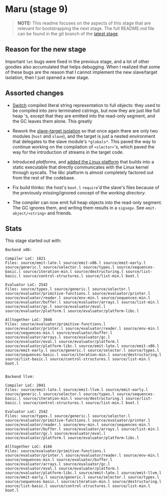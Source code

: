 # Maru (stage 9)

> **NOTE:** This readme focuses on the aspects of this stage that are relevant for bootstrapping the next stage.
> The full README.md file can be found in the git branch of the [latest stage](https://github.com/attila-lendvai/maru/).

## Reason for the new stage

Important `let` bugs were fixed in the previous stage, and a lot of
other goodies also accumulated that helps debugging. When I realized
that some of these bugs are the reason that I cannot implement the new
slave/target isolation, then I just opened a new stage.


## Assorted changes

 - [Switch](commit/7b4c52e730d5a7f0054e827097c9707b57fac1d6) compiled
   literal string representation to full objects: they used to be
   compiled into zero terminated cstrings, but now they are just like
   full heap <string>'s, except that they are emitted into the
   read-only segment, and the GC leaves them alone. This greatly

 - Rework the [slave-target
   isolation](commit/6b486df42e9bc7975049e84ea16f5029133879f7) so that
   once again there are only two modules (`host` and `slave`), and the
   target is just a nested environment that delegates to the slave
   module's `*globals*`. This paved the way to continue working on the
   compilation of `<slector>`'s, which paved the way for the
   introduction of streams in the target code.

 - Introduced *platforms*, and [added the *Linux*
   platform](commit/03bdd99ab25d855b7255b583d1162f823f8378b7) that
   builds into a static executable that directly communicates with the
   Linux kernel through syscalls. The *libc* platform is almost
   completely factored out from the rest of the codebase.

 - Fix build thinko: the host's `boot.l` `require`'d the slave's files
   because of the previously missing/ignored concept of the *working
   directory*.

 - The compiler can now emit full heap objects into the read-only
   segment. The GC ignores them, and writing them results in a
   `sigsegv`. See `emit-object/<string>` and friends.

## Stats

This stage started out with:
```
Backend x86:

Compiler LoC: 1821
Files: source/emit-late.l source/emit-x86.l source/emit-early.l source/generic.l source/selector.l source/types.l source/sequences-basic.l source/iteration-min.l source/destructuring.l source/list-basic.l source/control-structures.l source/list-min.l boot.l

Evaluator LoC: 2542
Files: source/types.l source/generic.l source/selector.l source/evaluator/primitive-functions.l source/evaluator/printer.l source/evaluator/reader.l source/env-min.l source/sequences-min.l source/evaluator/buffer.l source/evaluator/arrays.l source/list-min.l source/evaluator/gc.l source/evaluator/eval.l source/evaluator/platform.l source/evaluator/platform-libc.l

Alltogether LoC: 3946
Files: source/evaluator/primitive-functions.l source/evaluator/printer.l source/evaluator/reader.l source/env-min.l source/sequences-min.l source/evaluator/buffer.l source/evaluator/arrays.l source/evaluator/gc.l source/evaluator/eval.l source/evaluator/platform.l source/evaluator/platform-libc.l source/emit-late.l source/emit-x86.l source/emit-early.l source/generic.l source/selector.l source/types.l source/sequences-basic.l source/iteration-min.l source/destructuring.l source/list-basic.l source/control-structures.l source/list-min.l boot.l


Backend llvm:

Compiler LoC: 2041
Files: source/emit-late.l source/emit-llvm.l source/emit-early.l source/generic.l source/selector.l source/types.l source/sequences-basic.l source/iteration-min.l source/destructuring.l source/list-basic.l source/control-structures.l source/list-min.l boot.l

Evaluator LoC: 2542
Files: source/types.l source/generic.l source/selector.l source/evaluator/primitive-functions.l source/evaluator/printer.l source/evaluator/reader.l source/env-min.l source/sequences-min.l source/evaluator/buffer.l source/evaluator/arrays.l source/list-min.l source/evaluator/gc.l source/evaluator/eval.l source/evaluator/platform.l source/evaluator/platform-libc.l

Alltogether LoC: 4166
Files: source/evaluator/primitive-functions.l source/evaluator/printer.l source/evaluator/reader.l source/env-min.l source/sequences-min.l source/evaluator/buffer.l source/evaluator/arrays.l source/evaluator/gc.l source/evaluator/eval.l source/evaluator/platform.l source/evaluator/platform-libc.l source/emit-late.l source/emit-llvm.l source/emit-early.l source/generic.l source/selector.l source/types.l source/sequences-basic.l source/iteration-min.l source/destructuring.l source/list-basic.l source/control-structures.l source/list-min.l boot.l
```
